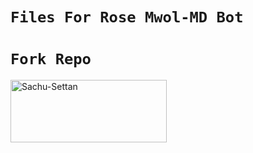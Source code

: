 # `Files For Rose Mwol-MD Bot`

# `Fork Repo`

<p><a href="https://github.com/Sachu-Settan/Media/fork"> <img align="center" src="https://git-scm.com/images/logos/downloads/Git-Logo-1788C.png" height="100" width="250" alt="Sachu-Settan" /></a></p>
